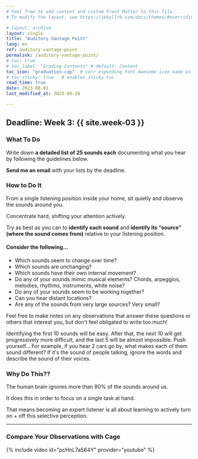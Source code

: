 ```yaml
---
# Feel free to add content and custom Front Matter to this file.
# To modify the layout, see https://jekyllrb.com/docs/themes/#overriding-theme-defaults

# layout: archive   
layout: single   
title: "Auditory Vantage Point"   
lang: en   
ref: auditory-vantage-point    
permalink: /auditory-vantage-point/   
# toc: true  
# toc_label: "Grading Contents" # default: Content
toc_icon: "graduation-cap"  # corr esponding Font Awesome icon name without the "fa" prefix
# toc_sticky: true   # enables sticky toc  
read_time: true  
date: 2023-08-01  
last_modified_at: 2023-08-28  

---
```


## Deadline: Week 3: {{ site.week-03 }}  

### What To Do   

Write down **a detailed list of 25 sounds each** documenting what you hear by following the guidelines below.  

**Send me an email** with your lists by the deadline.     

### How to Do It     

From a single listening position inside your home, sit quietly and observe the sounds around you.   

Concentrate hard, shifting your attention actively.  

Try as best as you can to **identify each sound** and **identify its “source” (where the sound comes from)** relative to your listening position. 

#### Consider the following...     

* Which sounds seem to change over time?
* Which sounds are unchanging?   
* Which sounds have their own internal movement?   
* Do any of your sounds mimic musical elements? Chords, arpeggios, melodies, rhythms, instruments, white noise?   
* Do any of your sounds seem to be working together?   
* Can you hear distant locations?  
* Are any of the sounds from very large sources? Very small?    

Feel free to make notes on any observations that answer these questions or others that interest you, but don't feel obligated to write too much!  

Identifying the first 10 sounds will be easy. After that, the next 10 will get progressively more difficult, and the last 5 will be almost impossible. Push yourself... For example, if you hear 2 cars go by, what makes each of them sound different? If it's the sound of people talking, ignore the words and describe the sound of their voices.  

### Why Do This??  

The human brain ignores more than 80% of the sounds around us.  

It does this in order to focus on a single task at hand.  

That means becoming an expert listener is all about learning to actively turn on + off this selective perception.  

* * *   

### Compare Your Observations with Cage   

{% include video id="pcHnL7aS64Y" provider="youtube" %}  


